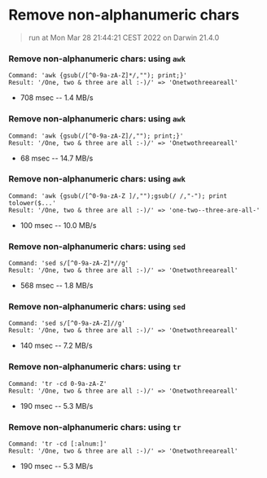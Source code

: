 # Remove non-alphanumeric chars
 
> run at Mon Mar 28 21:44:21 CEST 2022 on Darwin 21.4.0
 
### Remove non-alphanumeric chars: using `awk`
```
Command: 'awk {gsub(/[^0-9a-zA-Z]*/,""); print;}'
Result: '/One, two & three are all :-)/' => 'Onetwothreeareall'
```
* 708 msec -- 1.4 MB/s
 
### Remove non-alphanumeric chars: using `awk`
```
Command: 'awk {gsub(/[^0-9a-zA-Z]/,""); print;}'
Result: '/One, two & three are all :-)/' => 'Onetwothreeareall'
```
* 68 msec -- 14.7 MB/s
 
### Remove non-alphanumeric chars: using `awk`
```
Command: 'awk {gsub(/[^0-9a-zA-Z ]/,"");gsub(/ /,"-"); print tolower($...'
Result: '/One, two & three are all :-)/' => 'one-two--three-are-all-'
```
* 100 msec -- 10.0 MB/s
 
### Remove non-alphanumeric chars: using `sed`
```
Command: 'sed s/[^0-9a-zA-Z]*//g'
Result: '/One, two & three are all :-)/' => 'Onetwothreeareall'
```
* 568 msec -- 1.8 MB/s
 
### Remove non-alphanumeric chars: using `sed`
```
Command: 'sed s/[^0-9a-zA-Z]//g'
Result: '/One, two & three are all :-)/' => 'Onetwothreeareall'
```
* 140 msec -- 7.2 MB/s
 
### Remove non-alphanumeric chars: using `tr`
```
Command: 'tr -cd 0-9a-zA-Z'
Result: '/One, two & three are all :-)/' => 'Onetwothreeareall'
```
* 190 msec -- 5.3 MB/s
 
### Remove non-alphanumeric chars: using `tr`
```
Command: 'tr -cd [:alnum:]'
Result: '/One, two & three are all :-)/' => 'Onetwothreeareall'
```
* 190 msec -- 5.3 MB/s
 
